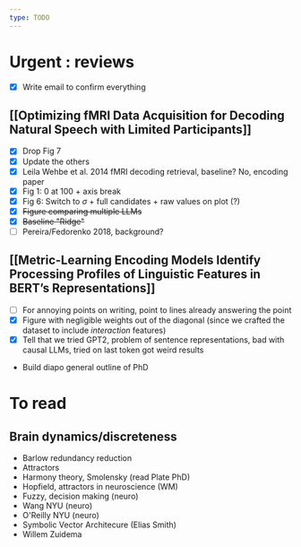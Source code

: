 ```yaml
---
type: TODO
---
```

# Urgent : reviews
- [x] Write email to confirm everything
## [[Optimizing fMRI Data Acquisition for Decoding Natural Speech with Limited Participants]]
- [x] Drop Fig 7
- [x] Update the others
- [x] Leila Wehbe et al. 2014 fMRI decoding retrieval, baseline? No, encoding paper
- [x] Fig 1: 0 at 100 + axis break
- [x] Fig 6: Switch to $\sigma$ + full candidates + raw values on plot (?)
- [x] ~~Figure comparing multiple LLMs~~
- [x] ~~Baseline "Ridge"~~
- [ ] Pereira/Fedorenko 2018, background?

## [[Metric-Learning Encoding Models Identify Processing Profiles of Linguistic Features in BERT’s Representations]]
- [ ] For annoying points on writing, point to lines already answering the point
- [x] Figure with negligible weights out of the diagonal (since we crafted the dataset to include *interaction* features)
- [x] Tell that we tried GPT2, problem of sentence representations, bad with causal LLMs, tried on last token got weird results

- Build diapo general outline of PhD
# To read
## Brain dynamics/discreteness
- Barlow redundancy reduction
- Attractors
- Harmony theory, Smolensky (read Plate PhD)
- Hopfield, attractors in neuroscience (WM)
- Fuzzy, decision making (neuro)
- Wang NYU (neuro)
- O'Reilly NYU (neuro)
- Symbolic Vector Architecure (Elias Smith)
- Willem Zuidema